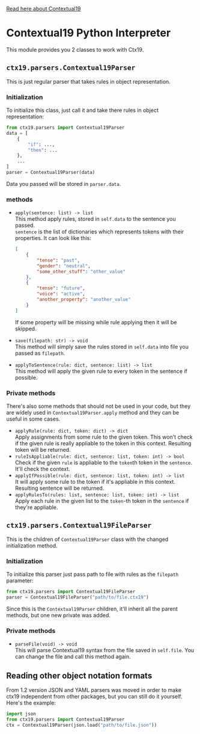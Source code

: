 [Read here about Contextual19](https://github.com/syntpump/contextual19/)

# Contextual19 Python Interpreter

This module provides you 2 classes to work with Ctx19.

## `ctx19.parsers.Contextual19Parser`

This is just regular parser that takes rules in object representation.

### Initialization

To initialize this class, just call it and take there rules in object representation:

```python
from ctx19.parsers import Contextual19Parser
data = [
	{
		"if": ...,
		"then": ...
	},
	...
]
parser = Contextual19Parser(data)
```

Data you passed will be stored in `parser.data`.

### methods

* `apply(sentence: list) -> list`  
	This method apply rules, stored in `self.data` to the sentence you passed.  
	`sentence` is the list of dictionaries which represents tokens with their properties. It can look like this:
	```json
	[
		{
			"tense": "past",
			"gender": "neutral",
			"some_other_stuff": "other_value"
		},
		{
			"tense": "future",
			"voice": "active",
			"another_property": "another_value"
		}
	]
	```
	If some property will be missing while rule applying then it will be skipped.
* `save(filepath: str) -> void`  
	This method will simply save the rules stored in `self.data` into file you passed as `filepath`.

* `applyToSentence(rule: dict, sentence: list) -> list`  
	This method will apply the given rule to every token in the sentence if possible.

### Private methods

There's also some methods that should not be used in your code, but they are widely used in `Contextual19Parser.apply` method and they can be useful in some cases.

* `applyRule(rule: dict, token: dict) -> dict`  
	Apply assignments from some rule to the given token. This won't check if the given rule is really appliable to the token in this context. Resulting token will be returned.
* `ruleIsAppliable(rule: dict, sentence: list, token: int) -> bool`  
	Check if the given `rule` is appliable to the `token`th token in the `sentence`. It'll check the context.
* `applyIfPossible(rule: dict, sentence: list, token: int) -> list`  
	It will apply some rule to the token if it's appliable in this context. Resulting sentence will be returned.
* `applyRulesTo(rules: list, sentence: list, token: int) -> list`  
	Apply each rule in the given list to the `token`-th token in the `sentence` if they're appliable.

## `ctx19.parsers.Contextual19FileParser`

This is the children of `Contextual19Parser` class with the changed initialization method.

### Initialization

To initialize this parser just pass path to file with rules as the `filepath` parameter:

```python
from ctx19.parsers import Contextual19FileParser
parser = Contextual19FileParser("path/to/file.ctx19")
```

Since this is the `Contextual19Parser` children, it'll inherit all the parent methods, but one new private was added.

### Private methods

* `parseFile(void) -> void`  
	This will parse Contextual19 syntax from the file saved in `self.file`. You can change the file and call this method again.

## Reading other object notation formats

From 1.2 version JSON and YAML parsers was moved in order to make ctx19 independent from other packages, but you can still do it yourself. Here's the example:
```python
import json
from ctx19.parsers import Contextual19Parser
ctx = Contextual19Parser(json.load("path/to/file.json"))
```
